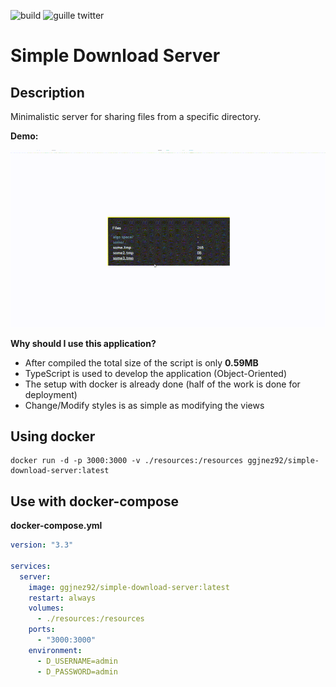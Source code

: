 ![build](https://github.com/wil92/download_server/actions/workflows/node.js.yml/badge.svg?branch=master)
![guille twitter](https://img.shields.io/twitter/url?label=ggjnez92&logo=twitter&url=https%3A%2F%2Ftwitter.com%2Fggjnez92)

# Simple Download Server

## Description

Minimalistic server for sharing files from a specific directory.

**Demo:**

![](https://github.com/wil92/download_server/blob/master/extra/download-presentation.GIF?raw=true)

**Why should I use this application?**

- After compiled the total size of the script is only **0.59MB**
- TypeScript is used to develop the application (Object-Oriented)
- The setup with docker is already done (half of the work is done for deployment)
- Change/Modify styles is as simple as modifying the views

## Using docker

```shell
docker run -d -p 3000:3000 -v ./resources:/resources ggjnez92/simple-download-server:latest
```

## Use with docker-compose

**docker-compose.yml**

```yaml
version: "3.3"

services:
  server:
    image: ggjnez92/simple-download-server:latest
    restart: always
    volumes:
      - ./resources:/resources
    ports:
      - "3000:3000"
    environment:
      - D_USERNAME=admin
      - D_PASSWORD=admin
```
